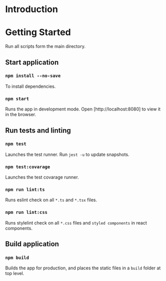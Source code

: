 # Introduction

# Getting Started

Run all scripts form the main directory.

## Start application

### `npm install --no-save`

To install dependencies.

### `npm start`

Runs the app in development mode.
Open [http://localhost:8080] to view it in the browser.

## Run tests and linting

### `npm test`

Launches the test runner. Run `jest -u` to update snapshots.

### `npm test:covarage`

Launches the test covarage runner.

### `npm run lint:ts`

Runs eslint check on all `*.ts` and `*.tsx` files.

### `npm run lint:css`

Runs stylelint check on all `*.css` files and `styled components` in react components.

## Build application

### `npm build`

Builds the app for production, and places the static files in a `build` folder at top level.
